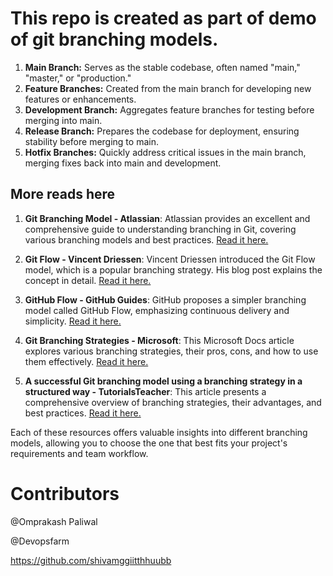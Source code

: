 # This repo is created as part of demo of  git branching models.


1. **Main Branch:** Serves as the stable codebase, often named "main," "master," or "production."
2. **Feature Branches:** Created from the main branch for developing new features or enhancements.
3. **Development Branch:** Aggregates feature branches for testing before merging into main.
4. **Release Branch:** Prepares the codebase for deployment, ensuring stability before merging to main.
5. **Hotfix Branches:** Quickly address critical issues in the main branch, merging fixes back into main and development.

## More reads here
1. **Git Branching Model - Atlassian**: Atlassian provides an excellent and comprehensive guide to understanding branching in Git, covering various branching models and best practices. [Read it here.](https://www.atlassian.com/git/tutorials/comparing-workflows)

2. **Git Flow - Vincent Driessen**: Vincent Driessen introduced the Git Flow model, which is a popular branching strategy. His blog post explains the concept in detail. [Read it here.](https://nvie.com/posts/a-successful-git-branching-model/)

3. **GitHub Flow - GitHub Guides**: GitHub proposes a simpler branching model called GitHub Flow, emphasizing continuous delivery and simplicity. [Read it here.](https://guides.github.com/introduction/flow/)

4. **Git Branching Strategies - Microsoft**: This Microsoft Docs article explores various branching strategies, their pros, cons, and how to use them effectively. [Read it here.](https://docs.microsoft.com/en-us/azure/devops/learn/devops-at-microsoft/branching-strategies-git)

5. **A successful Git branching model using a branching strategy in a structured way - TutorialsTeacher**: This article presents a comprehensive overview of branching strategies, their advantages, and best practices. [Read it here.](https://www.tutorialsteacher.com/git/git-branching-strategy)

Each of these resources offers valuable insights into different branching models, allowing you to choose the one that best fits your project's requirements and team workflow.



# Contributors
@Omprakash Paliwal

@Devopsfarm

https://github.com/shivamggiitthhuubb
